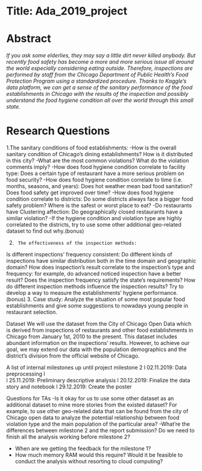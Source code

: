 # Title: Ada_2019_project


 
# Abstract
*If you ask some elderlies, they may say a little dirt never killed anybody. But recently food safety has become a more and more serious issue all around the world especially considering eating outside. Therefore, inspections are performed by staff from the Chicago Department of Public Health’s Food Protection Program using a standardized procedure. Thanks to Kaggle’s data platform, we can get a sense of the sanitary performance of the food establishments in Chicago with the results of the inspection and possibly understand the food hygiene condition all over the world through this small state.*
 
# Research Questions
1.The sanitary conditions of food establishments:
-How is the overall sanitary condition of Chicago’s dining establishments? How is it distributed in this city?
-What are the most common violations? What do the violation comments imply?
-How does food hygiene condition correlate to facility type: Does a certain type of restaurant have a more serious problem on food security?
-How does food hygiene condition correlate to time (i.e. months, seasons, and years): Does hot weather mean bad food sanitation? Does food safety get improved over time?
-How does food hygiene condition correlate to districts: Do some districts always face a bigger food safety problem? Where is the safest or worst place to eat?
-Do restaurants have Clustering affection: Do geographically closed restaurants have a similar violation?
-If the hygiene condition and violation type are highly correlated to the districts, try to use some other additional geo-related dataset to find out why.(bonus)
 
2.  	The effectiveness of the inspection methods:
 Is different inspections’ frequency consistent: Do different kinds of inspections have similar distribution both in the time domain and geographic domain?
How does inspection’s result correlate to the inspection’s type and frequency: for example, do advanced noticed inspection have a better result?
Does the inspection frequency satisfy the state’s requirements?
How do different inspection methods influence the inspection results?
Try to develop a way to measure the establishments’ hygiene performance. (bonus)
3.  	Case study:
Analyze the situation of some most popular food establishments and give some suggestions to nowadays young people in restaurant selection.
 
Dataset
We will use the dataset from the City of Chicago Open Data which is derived from inspections of restaurants and other food establishments in Chicago from January 1st, 2010 to the present. This dataset includes abundant information on the inspections’ results. However, to achieve our goal, we may extend our data with the population demographics and the district’s division from the official website of Chicago.


 
A list of internal milestones up until project milestone 2
l  02.11.2019: Data preprocessing
l   
l  25.11.2019: Preliminary descriptive analysis
l  20.12.2019: Finalize the data story and notebook
l  29.12.2019: Create the poster
 
Questions for TAs
-Is it okay for us to use some other dataset as an additional dataset to mine more stories from the existed dataset? For example, to use other geo-related data that can be found from the city of Chicago open data to analyze the potential relationship between food violation type and the main population of the particular area?
-What’re the differences between milestone 2 and the report submission? Do we need to finish all the analysis working before milestone 2?
- When are we getting the feedback for the milestone 1?
- How much memory RAM would this require? Would it be feasible to conduct the analysis without resorting to cloud computing?
 

